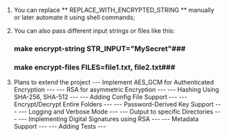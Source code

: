 1. You can replace ** REPLACE_WITH_ENCRYPTED_STRING ** manually or later  automate it using shell commands;

2. You can also pass different input strings or files like this:
    ### make encrypt-string STR_INPUT="MySecret"###
    ### make encrypt-files FILES=file1.txt, file2.txt###

3. Plans to extend the project
    --- Implement AES_GCM for Authenticated Encryption ---
    --- RSA for asymmetric Encryption ---
    --- Hashing Using SHA-256, SHA-512 ---
    --- Adding Config File Support ---
    --- Encrypt/Decrypt Entire Folders ---
    --- Password-Derived Key Support ---
    --- Logging and Verbose Mode ---
    --- Output to specific Directories ---
    --- Implementing Digital Signatures using RSA ---
    --- Metadata Support ---
    --- Adding Tests ---